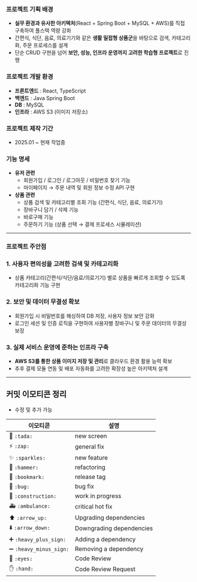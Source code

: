 ### **프로젝트 기획 배경**

- **실무 환경과 유사한 아키텍처**(React + Spring Boot + MySQL + AWS)를 직접 구축하여 풀스택 역량 강화
- 간편식, 식단, 음료, 의료기기와 같은 **생활 밀접형 상품군**을 바탕으로 검색, 카테고리화, 주문 프로세스를 설계
- 단순 CRUD 구현을 넘어 **보안, 성능, 인프라 운영까지 고려한 학습형 프로젝트**로 진행

### **프로젝트 개발 환경**

- **프론트엔드** : React, TypeScript
- **백엔드** : Java Spring Boot
- **DB** : MySQL
- **인프라** : AWS S3 (이미지 저장소)

### **프로젝트 제작 기간**

- 2025.01 ~ 현재 작업중

### **기능 명세**

- **유저 관련**
    - 회원가입 / 로그인 / 로그아웃 /  비밀번호 찾기 기능
    - 마이페이지 → 주문 내역 및 회원 정보 수정 API 구현
- **상품 관련**
    - 상품 검색 및 카테고리별 조회 기능 (간편식, 식단, 음료, 의료기기)
    - 장바구니 담기 / 삭제 기능
    - 바로구매 기능
    - 주문하기 기능 (상품 선택 → 결제 프로세스 시뮬레이션)

---

### **프로젝트 주안점**

### 1. **사용자 편의성을 고려한 검색 및 카테고리화**

- 상품 카테고리(간편식/식단/음료/의료기기) 별로 상품을 빠르게 조회할 수 있도록 카테고리화 기능 구현

### 2. **보안 및 데이터 무결성 확보**

- 회원가입 시 비밀번호를 해싱하여 DB 저장, 사용자 정보 보안 강화
- 로그인 세션 및 인증 로직을 구현하여 사용자별 장바구니 및 주문 데이터의 무결성 보장

### 3. **실제 서비스 운영에 준하는 인프라 구축**

- **AWS S3를 통한 상품 이미지 저장 및 관리**로 클라우드 환경 활용 능력 확보
- 추후 결제 모듈 연동 및 배포 자동화를 고려한 확장성 높은 아키텍처 설계
  
---
## 커밋 이모티콘 정리

- 수정 및 추가 가능

| 이모티콘                                | 설명                     |
| --------------------------------------- | ------------------------ |
| :tada: `:tada:`                         | new screen               |
| :zap: `:zap:`                           | general fix              |
| :sparkles: `:sparkles:`                 | new feature              |
| :hammer: `:hammer:`                     | refactoring              |
| :bookmark: `:bookmark:`                 | release tag              |
| :bug: `:bug:`                           | bug fix                  |
| :construction: `:construction:`         | work in progress         |
| :ambulance: `:ambulance:`               | critical hot fix         |
| :arrow_up: `:arrow_up:`                 | Upgrading dependencies   |
| :arrow_down: `:arrow_down:`             | Downgrading dependencies |
| :heavy_plus_sign: `:heavy_plus_sign:`   | Adding a dependency      |
| :heavy_minus_sign: `:heavy_minus_sign:` | Removing a dependency    |
| :eyes: `:eyes:`                         | Code Review              |
| :hand: `:hand:`                         | Code Review Request      |
